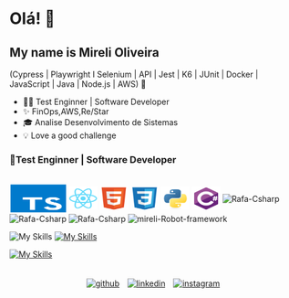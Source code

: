  <h1>Olá! 👋</h1>

 ## My name is Mireli Oliveira 
(Cypress | Playwright I Selenium | API  | Jest | K6 | JUnit | Docker | JavaScript | Java | Node.js | AWS) 🚀
- 👩‍💻  Test Enginner | Software Developer
- ✨ FinOps,AWS,Re/Star
- 🎓 Analise Desenvolvimento de Sistemas
- 💡 Love a good challenge

### 📌Test Enginner | Software Developer
 


 

 

 <div style="display: inline_block"><br>
     
  <img align="center" alt="Rafa-Ts" height="50" width="100" src="https://raw.githubusercontent.com/devicons/devicon/master/icons/typescript/typescript-plain.svg">
  <img align="center" alt="Rafa-React" height="40" width="50" src="https://raw.githubusercontent.com/devicons/devicon/master/icons/react/react-original.svg">
  <img align="center" alt="Rafa-HTML" height="40" width="50" src="https://raw.githubusercontent.com/devicons/devicon/master/icons/html5/html5-original.svg">
  <img align="center" alt="Rafa-CSS" height="40" width="50" src="https://raw.githubusercontent.com/devicons/devicon/master/icons/css3/css3-original.svg">
  <img align="center" alt="Rafa-Python" height="40" width="50" src="https://raw.githubusercontent.com/devicons/devicon/master/icons/python/python-original.svg">
  <img align="center" alt="Rafa-Csharp" height="40" width="50" src="https://raw.githubusercontent.com/devicons/devicon/master/icons/csharp/csharp-original.svg">
  <img align="center" alt="Rafa-Csharp" height="40" width="50"  src="https://profilinator.rishav.dev/skills-assets/bootstrap-plain.svg" alt="Bootstrap"   />  
  <img align="center" alt="Rafa-Csharp" height="40" width="50"  src="https://profilinator.rishav.dev/skills-assets/git-scm-icon.svg" alt="Git" />  
  <img align="center" alt="Rafa-Csharp" height="40" width="50"  src="https://profilinator.rishav.dev/skills-assets/figma-icon.svg" alt="Figma"  />  
 <img align="center" alt="mireli-Robot-framework" height="40" width="50" src="https://miro.medium.com/v2/resize:fit:640/format:webp/1*Gt2wknIMvc3P0KFadp1mlQ.png" />
	 
 ![My Skills](https://go-skill-icons.vercel.app/api/icons?i=cypress,playwright&titles=true,git&theme=light)
 [![My Skills](https://skillicons.dev/icons?i=selenium,androidstudio,postman,mysql,docker,nodejs,github,githubactions,git&theme=light )](https://skillicons.dev)

[![My Skills](https://skillicons.dev/icons?i=js,py,java,cs,dotnet&theme=light )](https://skillicons.dev)  


</div>



 ##


<p align="center">
	<a href= "https://github.com/mirel9342"><img alt="github" width="10%" style="padding:5px" src="https://img.icons8.com/clouds/100/000000/github.png"/></a>
	<a href= "https://www.linkedin.com/in/mireli-oliveira-3b2635242/"><img alt="linkedin" width="10%" style="padding:5px" 
           src="https://img.icons8.com/clouds/100/000000/linkedin.png"/></a>
	<a href= "https://instagram.com/mireliolv"https://github.com/mirel9342 ><img alt="instagram" width="10%" style="padding:5px" 
           src="https://img.icons8.com/clouds/100/000000/instagram.png"/></a>
</p>

 
  
 
  
 
